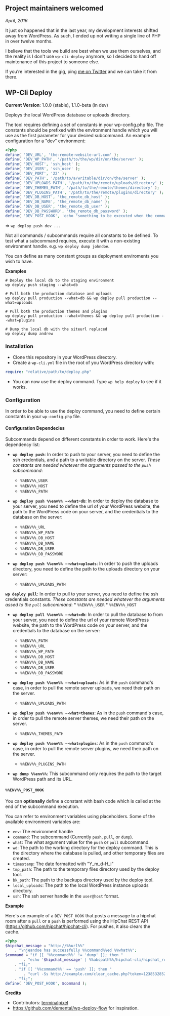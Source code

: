 ## Project maintainers welcomed
*April, 2016*

It just so happened that in the last year, my development interests shifted away from WordPress. As such, I ended up not writing a single line of PHP in over twelve months. 

I believe that the tools we build are best when we use them ourselves, and the reality is I don't use `wp-cli-deploy` anymore, so I decided to hand off maintenance of this project to someone else.

If you’re interested in the gig, ping [me on Twitter](http://twitter.com/ciobi) and we can take it from there.

## WP-Cli Deploy 

__Current Version__: 1.0.0 (stable), 1.1.0-beta (in dev)

Deploys the local WordPress database or uploads directory.

The tool requires defining a set of constants in your wp-config.php file.
The constants should be prefixed with the environment handle which you will use as the first parameter for your desired subcommand. An example configuration for a "dev" environment:

```php
<?php
define( 'DEV_URL', 'the-remote-website-url.com' );
define( 'DEV_WP_PATH', '/path/to/the/wp/dir/on/the/server' );
define( 'DEV_HOST', 'ssh_host' );
define( 'DEV_USER', 'ssh_user' );
define( 'DEV_PORT', '22' );
define( 'DEV_PATH', '/path/to/a/writable/dir/on/the/server' );
define( 'DEV_UPLOADS_PATH', '/path/to/the/remote/uploads/directory' );
define( 'DEV_THEMES_PATH', '/path/to/the/remote/themes/directory' );
define( 'DEV_PLUGINS_PATH', '/path/to/the/remote/plugins/directory' );
define( 'DEV_DB_HOST', 'the_remote_db_host' );
define( 'DEV_DB_NAME', 'the_remote_db_name' );
define( 'DEV_DB_USER', 'the_remote_db_user' );
define( 'DEV_DB_PASSWORD', 'the_remote_db_password' );
define( 'DEV_POST_HOOK', 'echo "something to be executed when the command finishes"' );
```

=> `wp deploy push dev ...`

Not all commands / subcommands require all constants to be defined. To test what
a subcommand requires, execute it with a non-existing environment handle. e.g.
`wp deploy dump johndoe`.

You can define as many constant groups as deployment enviroments you wish to have.

__Examples__

    # Deploy the local db to the staging environment
    wp deploy push staging --what=db

    # Pull both the production database and uploads
    wp deploy pull production --what=db && wp deploy pull production --what=uploads

    # Pull both the production themes and plugins
    wp deploy pull production --what=themes && wp deploy pull production --what=plugins

    # Dump the local db with the siteurl replaced
    wp deploy dump andrew

### Installation

* Clone this repository in your WordPress directory.
* Create a `wp-cli.yml` file in the root of you WordPress directory with:
```yml
require: "relative/path/to/deploy.php"
```
* You can now use the deploy command. Type `wp help deploy` to see if it
works.

### Configuration

In order to be able to use the deploy command, you need to define certain
constants in your `wp-config.php` file.

#### Configuration Dependecies

Subcommands depend on different constants in order to work.
Here's the dependency list:

* __`wp deploy push`__: In order to push to your server, you need to define the
ssh credentials, and a path to a writable directory on the server. _These
constants are needed whatever the arguments passed to the `push` subcommand_:
    * `%%ENV%%_USER`
    * `%%ENV%%_HOST`
    * `%%ENV%%_PATH`

* __`wp deploy push %%env%% --what=db`__: In order to deploy the database to your
server, you need to define the url of your WordPress website, the path to
the WordPress code on your server, and the credentials to the database on
the server:
    * `%%ENV%%_URL`
    * `%%ENV%%_WP_PATH`
    * `%%ENV%%_DB_HOST`
    * `%%ENV%%_DB_NAME`
    * `%%ENV%%_DB_USER`
    * `%%ENV%%_DB_PASSWORD`

* __`wp deploy push %%env%% --what=uploads`__: In order to push the uploads directory,
you need to define the path to the uploads directory on your server:
    * `%%ENV%%_UPLOADS_PATH`

 __`wp deploy pull`__: In order to pull to your server, you need to define the
ssh credentials constants. _These constants are needed whatever the arguments
assed to the `pull` subcommand_:
    * `%%ENV%%_USER`
    * `%%ENV%%_HOST`

* __`wp deploy pull %%env%% --what=db`__: In order to pull the database to from your
server, you need to define the url of your remote WordPress website, the
path to the WordPress code on your server, and the credentials to the
database on the server:
    * `%%ENV%%_PATH`
    * `%%ENV%%_URL`
    * `%%ENV%%_WP_PATH`
    * `%%ENV%%_DB_HOST`
    * `%%ENV%%_DB_NAME`
    * `%%ENV%%_DB_USER`
    * `%%ENV%%_DB_PASSWORD`

* __`wp deploy push %%env%% --what=uploads`__: As in the `push` command's case, in
order to pull the remote server uploads, we need their path on the server.
    * `%%ENV%%_UPLOADS_PATH`

* __`wp deploy push %%env%% --what=themes`__: As in the `push` command's case, in
order to pull the remote server themes, we need their path on the server.
    * `%%ENV%%_THEMES_PATH`

* __`wp deploy push %%env%% --what=plugins`__: As in the `push` command's case, in
order to pull the remote server plugins, we need their path on the server.
    * `%%ENV%%_PLUGINS_PATH`

* __`wp dump %%env%%`__: This subcommand only requires the path to the target
WordPress path and its URL.

#### `%%ENV%%_POST_HOOK`

You can __optionally__ define a constant with bash code which is called at the
end of the subcommand execution.

You can refer to environment variables using placeholders. Some of the
available environment variables are:
* `env`: The environment handle
* `command`: The subcommand (Currently `push`, `pull`, or `dump`).
* `what`: The what argument value for the `push` or `pull` subcommand.
* `wd`: The path to the working directory for the deploy command. This is
the directory where the database is pulled, and other temporary files are
created.
* `timestamp`: The date formatted with "Y_m_d-H_i"
* `tmp_path`: The path to the temporary files directory used by the deploy
tool.
* `bk_path`: The path to the backups directory used by the deploy tool.
* `local_uploads`: The path to the local WordPress instance uploads
directory.
* `ssh`: The ssh server handle in the `user@host` format.


__Example__

Here's an example of a `DEV_POST_HOOK` that posts a message to a hipchat
room after a `pull` or a `push` is performed using the HipChat REST API
(https://github.com/hipchat/hipchat-cli).
For pushes, it also clears the cache.

```php
<?php
$hipchat_message = "http://%%url%%"
	. "\njeandoe has successfully %%command%%ed %%what%%";
$command = "if [[ '%%command%%' != 'dump' ]]; then "
		. "echo '$hipchat_message' | %%abspath%%/hipchat-cli/hipchat_room_message -t 1245678 -r 123456 -f 'WP-Cli Deploy';"
	. "fi;"
	. "if [[ '%%command%%' == 'push' ]]; then "
		. "curl -Ss http://example.com/clear_cache.php?token=12385328523;"
	. "fi;";
define( 'DEV_POST_HOOK', $command );
```

__Credits__

* Contributors: [terminalpixel](https://github.com/terminalpixel)
* https://github.com/demental/wp-deploy-flow for inspiration.
